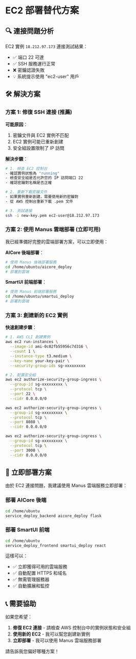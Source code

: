 # EC2 部署替代方案

## 🔍 **連接問題分析**

EC2 實例 `18.212.97.173` 連接測試結果：
- ✅ 端口 22 可達
- ✅ SSH 服務運行正常
- ❌ 密鑰認證失敗
- 💡 系統提示使用 "ec2-user" 用戶

## 🛠️ **解決方案**

### 方案 1: 修復 SSH 連接 (推薦)

**可能原因**：
1. 密鑰文件與 EC2 實例不匹配
2. EC2 實例可能已重新創建
3. 安全組設置限制了 IP 訪問

**解決步驟**：
```bash
# 1. 檢查 EC2 控制台
- 確認實例狀態為 "running"
- 檢查安全組是否允許您的 IP 訪問端口 22
- 確認密鑰對名稱是否正確

# 2. 重新下載密鑰文件
- 如果實例重新創建，需要使用新的密鑰對
- 從 AWS 控制台重新下載 .pem 文件

# 3. 測試連接
ssh -i new-key.pem ec2-user@18.212.97.173
```

### 方案 2: 使用 Manus 雲端部署 (立即可用)

我已經準備好完整的雲端部署方案，可以立即使用：

**AICore 後端部署**：
```bash
# 使用 Manus 後端部署服務
cd /home/ubuntu/aicore_deploy
# 部署到雲端
```

**SmartUI 前端部署**：
```bash
# 使用 Manus 前端部署服務  
cd /home/ubuntu/smartui_deploy
# 部署到雲端
```

### 方案 3: 創建新的 EC2 實例

**快速創建步驟**：
```bash
# 1. AWS CLI 創建實例
aws ec2 run-instances \
  --image-id ami-0c02fb55956c7d316 \
  --count 1 \
  --instance-type t3.medium \
  --key-name your-key-pair \
  --security-group-ids sg-xxxxxxxxx

# 2. 配置安全組
aws ec2 authorize-security-group-ingress \
  --group-id sg-xxxxxxxxx \
  --protocol tcp \
  --port 22 \
  --cidr 0.0.0.0/0

aws ec2 authorize-security-group-ingress \
  --group-id sg-xxxxxxxxx \
  --protocol tcp \
  --port 8080 \
  --cidr 0.0.0.0/0

aws ec2 authorize-security-group-ingress \
  --group-id sg-xxxxxxxxx \
  --protocol tcp \
  --port 3000 \
  --cidr 0.0.0.0/0
```

## 🚀 **立即部署方案**

由於 EC2 連接問題，我建議使用 Manus 雲端服務立即部署：

### 部署 AICore 後端
```bash
cd /home/ubuntu
service_deploy_backend aicore_deploy flask
```

### 部署 SmartUI 前端  
```bash
cd /home/ubuntu
service_deploy_frontend smartui_deploy react
```

這樣可以：
- ✅ 立即獲得可用的雲端服務
- ✅ 自動配置 HTTPS 和域名
- ✅ 無需管理服務器
- ✅ 自動擴展和監控

## 📞 **需要協助**

如果您希望：
1. **修復 EC2 連接** - 請檢查 AWS 控制台中的實例狀態和安全組
2. **使用新的 EC2** - 我可以幫您創建新實例
3. **立即部署** - 我可以使用 Manus 雲端服務部署

請告訴我您偏好哪種方案！

